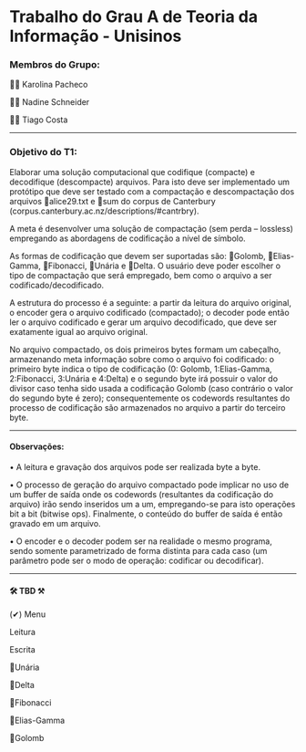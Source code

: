 <h1>Trabalho do Grau A de Teoria da Informação - Unisinos</h1>

<h3>Membros do Grupo:</h3>

<p>👩‍🎓 Karolina Pacheco</p>
<p>👩‍🎓 Nadine Schneider</p>
<p>👨‍🎓 Tiago Costa</p>
<hr>
<h3>Objetivo do T1:</h3>

<p>Elaborar uma solução computacional que codifique (compacte) e decodifique (descompacte) arquivos. Para isto deve ser implementado um protótipo que deve ser testado com a compactação e descompactação dos arquivos 📄alice29.txt e 📄sum do corpus de Canterbury (corpus.canterbury.ac.nz/descriptions/#cantrbry).
  
A meta é desenvolver uma solução de compactação (sem perda – lossless) empregando as abordagens de codificação a nível de símbolo. 

As formas de codificação que devem ser suportadas são: 📘Golomb, 📗Elias-Gamma, 📕Fibonacci, 📒Unária e 📙Delta. O usuário deve poder escolher o tipo de compactação que será empregado, bem como o arquivo a ser codificado/decodificado.

A estrutura do processo é a seguinte: a partir da leitura do arquivo original, o encoder gera o arquivo codificado (compactado); o decoder pode então ler o arquivo codificado e gerar um arquivo decodificado, que deve ser exatamente igual ao arquivo original.</p>

<p>No arquivo compactado, os dois primeiros bytes formam um cabeçalho, armazenando meta informação sobre como o arquivo foi codificado: o primeiro byte indica o tipo de codificação (0: Golomb, 1:Elias-Gamma, 2:Fibonacci, 3:Unária e 4:Delta) e o segundo byte irá possuir o valor do divisor caso tenha sido usada a codificação Golomb (caso contrário o valor do segundo byte é zero); consequentemente os codewords resultantes do processo de codificação são armazenados no arquivo a partir do terceiro byte.</p>
<hr>
<h4>Observações:</h4>
<p>• A leitura e gravação dos arquivos pode ser realizada byte a byte.</p>

<p>• O processo de geração do arquivo compactado pode implicar no uso de um buffer de saída onde os codewords (resultantes da codificação do arquivo) irão sendo inseridos um a um, empregando-se para isto operações bit a bit (bitwise ops). Finalmente, o conteúdo do buffer de saída é então gravado em um arquivo.</p>

<p>• O encoder e o decoder podem ser na realidade o mesmo programa, sendo somente parametrizado de forma distinta para cada caso (um parâmetro pode ser o modo de operação: codificar ou decodificar).</p>

<hr>
<h4>🛠 TBD ⚒</h4>

<p>(✔) Menu</p>
<p>Leitura</p>
<p>Escrita</p>
<p>📒Unária</p> 
<p>📙Delta</p>
<p>📕Fibonacci</p>
<p>📗Elias-Gamma</p>
<p>📘Golomb</p>
